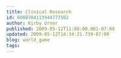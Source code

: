 ```yaml
---
title: Clinical Research
id: 6008704113944777502
author: Kirby Urner
published: 2009-05-12T11:08:00.001-07:00
updated: 2009-05-12T14:34:21.739-07:00
blog: world_game
tags: 
---
```


